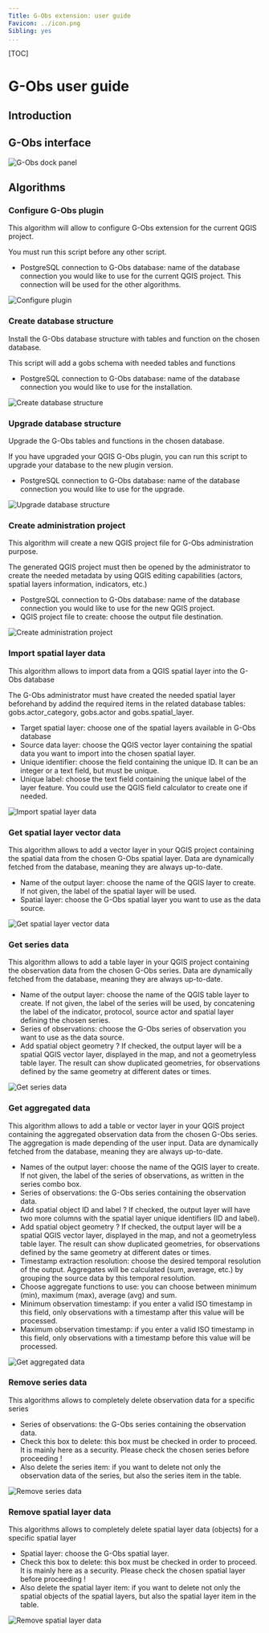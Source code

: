 ```yaml
---
Title: G-Obs extension: user guide
Favicon: ../icon.png
Sibling: yes
...
```


[TOC]

# G-Obs user guide

## Introduction


## G-Obs interface

![G-Obs dock panel](media/gobs_panel.jpg)

## Algorithms

### Configure G-Obs plugin

This algorithm will allow to configure G-Obs extension for the current QGIS project.

You must run this script before any other script.

* PostgreSQL connection to G-Obs database: name of the database connection you would like to use for the current QGIS project. This connection will be used for the other algorithms.

![Configure plugin](media/gobs_configure_plugin.jpg)


### Create database structure

Install the G-Obs database structure with tables and function on the chosen database.

This script will add a gobs schema with needed tables and functions

* PostgreSQL connection to G-Obs database: name of the database connection you would like to use for the installation.

![Create database structure](media/gobs_create_database_structure.jpg)


### Upgrade database structure

Upgrade the G-Obs tables and functions in the chosen database.

If you have upgraded your QGIS G-Obs plugin, you can run this script to upgrade your database to the new plugin version.

* PostgreSQL connection to G-Obs database: name of the database connection you would like to use for the upgrade.

![Upgrade database structure](media/gobs_upgrade_database_structure.jpg)


### Create administration project

This algorithm will create a new QGIS project file for G-Obs administration purpose.

The generated QGIS project must then be opened by the administrator to create the needed metadata by using QGIS editing capabilities (actors, spatial layers information, indicators, etc.)

* PostgreSQL connection to G-Obs database: name of the database connection you would like to use for the new QGIS project.
* QGIS project file to create: choose the output file destination.

![Create administration project](media/gobs_create_administration_project_from_template.jpg)


### Import spatial layer data

This algorithm allows to import data from a QGIS spatial layer into the G-Obs database

The G-Obs administrator must have created the needed spatial layer beforehand by addind the required items in the related database tables: gobs.actor_category, gobs.actor and gobs.spatial_layer.

* Target spatial layer: choose one of the spatial layers available in G-Obs database
* Source data layer: choose the QGIS vector layer containing the spatial data you want to import into the chosen spatial layer.
* Unique identifier: choose the field containing the unique ID. It can be an integer or a text field, but must be unique.
* Unique label: choose the text field containing the unique label of the layer feature. You could use the QGIS field calculator to create one if needed.

![Import spatial layer data](media/gobs_import_spatial_layer_data.jpg)


### Get spatial layer vector data

This algorithm allows to add a vector layer in your QGIS project containing the spatial data from the chosen G-Obs spatial layer. Data are dynamically fetched from the database, meaning they are always up-to-date.

* Name of the output layer: choose the name of the QGIS layer to create. If not given, the label of the spatial layer will be used.
* Spatial layer: choose the G-Obs spatial layer you want to use as the data source.

![Get spatial layer vector data](media/gobs_get_spatial_layer_vector_data.jpg)


### Get series data

This algorithm allows to add a table layer in your QGIS project containing the observation data from the chosen G-Obs series. Data are dynamically fetched from the database, meaning they are always up-to-date.

* Name of the output layer: choose the name of the QGIS table layer to create. If not given, the label of the series will be used, by concatening the label of the indicator, protocol, source actor and spatial layer defining the chosen series.
* Series of observations: choose the G-Obs series of observation you want to use as the data source.
* Add spatial object geometry ? If checked, the output layer will be a spatial QGIS vector layer, displayed in the map, and not a geometryless table layer. The result can show duplicated geometries, for observations defined by the same geometry at different dates or times.

![Get series data](media/gobs_get_series_data.jpg)


### Get aggregated data

This algorithm allows to add a table or vector layer in your QGIS project containing the aggregated observation data from the chosen G-Obs series. The aggregation is made depending of the user input. Data are dynamically fetched from the database, meaning they are always up-to-date.

* Names of the output layer: choose the name of the QGIS layer to create. If not given, the label of the series of observations, as written in the series combo box.
* Series of observations: the G-Obs series containing the observation data.
* Add spatial object ID and label ? If checked, the output layer will have two more columns with the spatial layer unique identifiers (ID and label).
* Add spatial object geometry ? If checked, the output layer will be a spatial QGIS vector layer, displayed in the map, and not a geometryless table layer. The result can show duplicated geometries, for observations defined by the same geometry at different dates or times.
* Timestamp extraction resolution: choose the desired temporal resolution of the output. Aggregates will be calculated (sum, average, etc.) by grouping the source data by this temporal resolution.
* Choose aggregate functions to use: you can choose between minimum (min), maximum (max), average (avg) and  sum.
* Minimum observation timestamp: if you enter a valid ISO timestamp in this field, only observations with a timestamp after this value will be processed.
* Maximum observation timestamp: if you enter a valid ISO timestamp in this field, only observations with a timestamp before this value will be processed.

![Get aggregated data](media/gobs_get_aggregated_data.jpg)


### Remove series data

This algorithms allows to completely delete observation data for a specific series

* Series of observations: the G-Obs series containing the observation data.
* Check this box to delete: this box must be checked in order to proceed. It is mainly here as a security. Please check the chosen series before proceeding !
* Also delete the series item: if you want to delete not only the observation data of the series, but also the series item in the table.

![Remove series data](media/gobs_remove_series_data.jpg)


### Remove spatial layer data

This algorithms allows to completely delete spatial layer data (objects) for a specific spatial layer

* Spatial layer: choose the G-Obs spatial layer.
* Check this box to delete: this box must be checked in order to proceed. It is mainly here as a security. Please check the chosen spatial layer before proceeding !
* Also delete the spatial layer item: if you want to delete not only the spatial objects of the spatial layers, but also the spatial layer item in the table.

![Remove spatial layer data](media/gobs_remove_spatial_layer_data.jpg)
